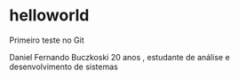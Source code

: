 # helloworld
Primeiro teste no Git

Daniel Fernando Buczkoski 20 anos , estudante de análise e desenvolvimento de sistemas
